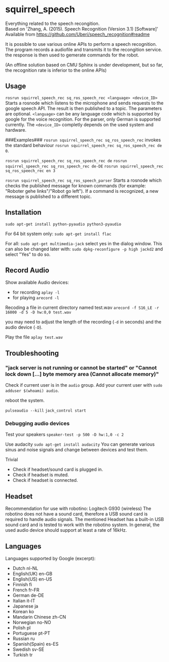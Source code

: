 # squirrel_speech 
  
Everything related to the speech recongition.  
Based on 
'Zhang, A. (2015). Speech Recognition (Version 3.1) [Software]'
Available from <https://github.com/Uberi/speech_recognition#readme>

It is possible to use various online APIs to perform a speech recognition. The program records a audiofile and transmits it to the recongition service. the response is then used to gemerate commands for the robot. 

(An offline solution based on CMU Sphinx is under development, but so far, the recognition rate is inferior to the online APIs)



## Usage ##

`rosrun squirrel_speech_rec sq_ros_speech_rec <language> <device_ID>`
Starts a rosnode which listens to the microphone and sends requests to the google speech API. The result is then published to a topic.
The parameters are optional. `<language>` can be any language code which is supported by google for the voice recognition. For the parser, only German is supported currently. The `<device_ID>` completly depends on the used system and hardware. 

###Examples###
`rosrun squirrel_speech_rec sq_ros_speech_rec` invokes the standard behaviour `rosrun squirrel_speech_rec sq_ros_speech_rec de 0`. 

`rosrun squirrel_speech_rec sq_ros_speech_rec de`
`rosrun squirrel_speech_rec sq_ros_speech_rec de-DE`
`rosrun squirrel_speech_rec sq_ros_speech_rec en 3`


`rosrun squirrel_speech_rec sq_ros_speech_parser`
Starts a rosnode which checks the published message for known commands (for example: "Roboter gehe links"/"Robot go left"). If a command is recognized, a new message is published to a different topic.  


## Installation ##
`sudo apt-get install python-pyaudio python3-pyaudio`

For 64 bit system only:
`sudo apt-get install flac` 

For all:
`sudo apt-get multimedia-jack`
select yes in the dialog window.
This can also be changed later with: 
`sudo dpkg-reconfigure -p high jackd2` and select "Yes" to do so.


## Record Audio ##
Show available Audio devices:
* for recording
`aplay -l`
* for playing
`arecord -l`

Recoding a file in current directory named test.wav
`arecord -f S16_LE -r 16000 -d 5 -D hw:0,0 test.wav`

you may need to adjust the length of the recording (`-d` in seconds) and the audio device (`-D`).

Play the file
`aplay test.wav`




## Troubleshooting ##

### "jack server is not running or cannot be started" or "Cannot lock down [...] byte memory area (Cannot allocate memory)" ###

Check if current user is in the ``audio`` group. 
Add your current user with ``sudo adduser $(whoami) audio``. 

reboot the system.

``pulseaudio --kill``
``jack_control start``




### Debugging audio devices ###
Test your speakers
`speaker-test -p 500 -D hw:1,0 -c 2`

Use audacity
`sudo apt-get install audacity`
You can generate various sinus and noise signals and change between devices and test them.

Trivial
* Check if headset/sound card is plugged in. 
* Check if headset is muted.
* Check if headset is connected.
 


## Headset ##
Recommendation for use with robotino: Logitech G930 (wireless)
The robotino does not have a sound card, therefore a USB sound card is required to handle audio signals. The mentioned Headset has a built-in USB sound card and is tested to work with the robotino system. 
In general, the used audio device should support at least a rate of 16kHz.


 
## Languages ##
Languages supported by Google (excerpt):

* Dutch nl-NL
* English(UK) en-GB
* English(US) en-US
* Finnish fi
* French fr-FR
* German de-DE
* Italian it-IT
* Japanese ja
* Korean ko
* Mandarin Chinese zh-CN
* Norwegian no-NO
* Polish pl
* Portuguese pt-PT
* Russian ru
* Spanish(Spain) es-ES
* Swedish sv-SE
* Turkish tr


